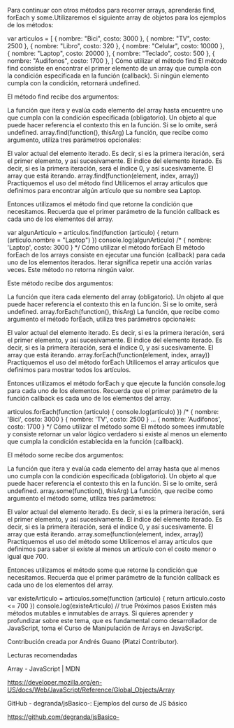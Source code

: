 Para continuar con otros métodos para recorrer arrays, aprenderás find, forEach y some.Utilizaremos el siguiente array de objetos para los ejemplos de los métodos:

var articulos = [
  { nombre: "Bici", costo: 3000 },
  { nombre: "TV", costo: 2500 },
  { nombre: "Libro", costo: 320 },
  { nombre: "Celular", costo: 10000 },
  { nombre: "Laptop", costo: 20000 },
  { nombre: "Teclado", costo: 500 },
  { nombre: "Audifonos", costo: 1700 },
]
Cómo utilizar el método find
El método find consiste en encontrar el primer elemento de un array que cumpla con la condición especificada en la función (callback). Si ningún elemento cumpla con la condición, retornará undefined.

El método find recibe dos argumentos:

La función que itera y evalúa cada elemento del array hasta encuentre uno que cumpla con la condición especificada (obligatorio).
Un objeto al que puede hacer referencia el contexto this en la función. Si se lo omite, será undefined.
array.find(function(), thisArg)
La función, que recibe como argumento, utiliza tres parámetros opcionales:

El valor actual del elemento iterado. Es decir, si es la primera iteración, será el primer elemento, y así sucesivamente.
El índice del elemento iterado. Es decir, si es la primera iteración, será el índice 0, y así sucesivamente.
El array que está iterando.
array.find(function(element, index, array))
Practiquemos el uso del método find
Utilicemos el array articulos que definimos para encontrar algún artículo que su nombre sea Laptop.

Entonces utilizamos el método find que retorne la condición que necesitamos. Recuerda que el primer parámetro de la función callback es cada uno de los elementos del array.

var algunArticulo = articulos.find(function (articulo) {
  return (articulo.nombre = "Laptop")
})
console.log(algunArticulo)
/* 
{ nombre: 'Laptop', costo: 3000 }
*/
Cómo utilizar el método forEach
El método forEach de los arrays consiste en ejecutar una función (callback) para cada uno de los elementos iterados. Iterar significa repetir una acción varias veces. Este método no retorna ningún valor.

Este método recibe dos argumentos:

La función que itera cada elemento del array (obligatorio).
Un objeto al que puede hacer referencia el contexto this en la función. Si se lo omite, será undefined.
array.forEach(function(), thisArg)
La función, que recibe como argumento el método forEach, utiliza tres parámetros opcionales:

El valor actual del elemento iterado. Es decir, si es la primera iteración, será el primer elemento, y así sucesivamente.
El índice del elemento iterado. Es decir, si es la primera iteración, será el índice 0, y así sucesivamente.
El array que está iterando.
array.forEach(function(element, index, array))
Practiquemos el uso del método forEach
Utilicemos el array articulos que definimos para mostrar todos los artículos.

Entonces utilizamos el método forEach y que ejecute la función console.log para cada uno de los elementos. Recuerda que el primer parámetro de la función callback es cada uno de los elementos del array.

articulos.forEach(function (articulo) {
  console.log(articulo)
})
/* 
{ nombre: 'Bici', costo: 3000 }
{ nombre: 'TV', costo: 2500 }
...
{ nombre: 'Audifonos', costo: 1700 }
*/
Cómo utilizar el método some
El método somees inmutable y consiste retornar un valor lógico verdadero si existe al menos un elemento que cumpla la condición establecida en la función (callback).

El método some recibe dos argumentos:

La función que itera y evalúa cada elemento del array hasta que al menos uno cumpla con la condición especificada (obligatorio).
Un objeto al que puede hacer referencia el contexto this en la función. Si se lo omite, será undefined.
array.some(function(), thisArg)
La función, que recibe como argumento el método some, utiliza tres parámetros:

El valor actual del elemento iterado. Es decir, si es la primera iteración, será el primer elemento, y así sucesivamente.
El índice del elemento iterado. Es decir, si es la primera iteración, será el índice 0, y así sucesivamente.
El array que está iterando.
array.some(function(element, index, array))
Practiquemos el uso del método some
Utilicemos el array articulos que definimos para saber si existe al menos un artículo con el costo menor o igual que 700.

Entonces utilizamos el método some que retorne la condición que necesitamos. Recuerda que el primer parámetro de la función callback es cada uno de los elementos del array.

var existeArticulo = articulos.some(function (articulo) {
  return articulo.costo <= 700
})
console.log(existeArticulo) // true
Próximos pasos
Existen más métodos mutables e inmutables de arrays. Si quieres aprender y profundizar sobre este tema, que es fundamental como desarrollador de JavaScript, toma el Curso de Manipulación de Arrays en JavaScript.

Contribución creada por Andrés Guano (Platzi Contributor).

Lecturas recomendadas

Array - JavaScript | MDN

https://developer.mozilla.org/en-US/docs/Web/JavaScript/Reference/Global_Objects/Array


GitHub - degranda/jsBasico-: Ejemplos del curso de JS básico

https://github.com/degranda/jsBasico-